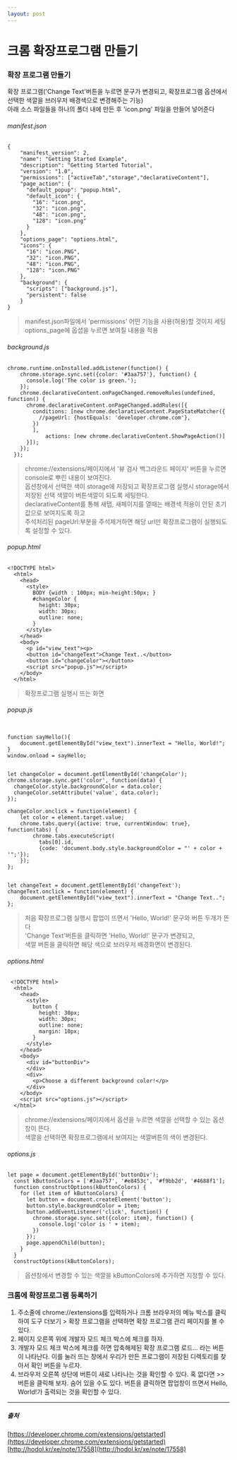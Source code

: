 ```yaml
---
layout: post
---
```


# 크롬 확장프로그램 만들기

### 확장 프로그램 만들기


확장 프로그램('Change Text'버튼을 누르면 문구가 변경되고, 확장프로그램 옵션에서 선택한 색깔을 브러우저 배경색으로 변경해주는 기능)  
아래 소스 파일들을 하나의 폴더 내에 만든 후 'icon.png' 파일을 만들어 넣어준다  

###### manifest.json  
```
{
    "manifest_version": 2,
    "name": "Getting Started Example",
    "description": "Getting Started Tutorial",
    "version": "1.0",
    "permissions": ["activeTab","storage","declarativeContent"],
    "page_action": {
      "default_popup": "popup.html",
      "default_icon": {
        "16": "icon.png",
        "32": "icon.png",
        "48": "icon.png",
        "128": "icon.png"
      }
    },
    "options_page": "options.html",
    "icons": {
      "16": "icon.PNG",
      "32": "icon.PNG",
      "48": "icon.PNG",
      "128": "icon.PNG"
    },
    "background": {
      "scripts": ["background.js"],
      "persistent": false
    }
}
```
>manifest.json파일에서 'permissions' 어떤 기능을 사용(허용)할 것이지 세팅  
>options_page에 옵셥을 누르면 보여질 내용을 적용  


###### background.js  
```
chrome.runtime.onInstalled.addListener(function() {
    chrome.storage.sync.set({color: '#3aa757'}, function() {
      console.log('The color is green.');
    });
    chrome.declarativeContent.onPageChanged.removeRules(undefined, function() {
      chrome.declarativeContent.onPageChanged.addRules([{
        conditions: [new chrome.declarativeContent.PageStateMatcher({
          //pageUrl: {hostEquals: 'developer.chrome.com'},
        })
        ],
            actions: [new chrome.declarativeContent.ShowPageAction()]
      }]);
    });
  });

```
>chrome://extensions/페이지에서 '뷰 검사 백그라운드 페이지' 버튼을 누르면 console로 뿌린 내용이 보여진다.  
>옵션창에서 선택한 색이 storage에 저장되고 확장프로그램 실행시 storage에서 저장된 선택 색깔이 버튼색깔이 되도록 세팅한다.  
>declarativeContent를 통해 새탭, 새페이지를 열때는 배경색 적용이 안된 초기값으로 보여지도록 하고  
>주석처리된 pageUrl:부분을 주석제거하면 해당 url만 확장프로그램이 실행되도록 설정할 수 있다.  


###### popup.html  
```
<!DOCTYPE html>
  <html>
    <head>
      <style>
        BODY {width : 100px; min-height:50px; }
        #changeColor {
          height: 30px;
          width: 30px;
          outline: none;
        }
      </style>
    </head>
    <body>
      <p id="view_text"><p>
      <button id="changeText">Change Text..</button>
      <button id="changeColor"></button>
      <script src="popup.js"></script>
    </body>
  </html>
```
>확장프로그램 실행시 뜨는 화면  


###### popup.js  
```

function sayHello(){
    document.getElementById("view_text").innerText = "Hello, World!";
}
window.onload = sayHello;


let changeColor = document.getElementById('changeColor');
chrome.storage.sync.get('color', function(data) {
  changeColor.style.backgroundColor = data.color;
  changeColor.setAttribute('value', data.color);
});

changeColor.onclick = function(element) {
    let color = element.target.value;
    chrome.tabs.query({active: true, currentWindow: true}, function(tabs) {
        chrome.tabs.executeScript(
          tabs[0].id,
          {code: 'document.body.style.backgroundColor = "' + color + '";'});
    });
};


let changeText = document.getElementById('changeText');
changeText.onclick = function(element) {
    document.getElementById("view_text").innerText = "Change Text..";
};

```
>처음 확장프로그램 실행시 팝업이 뜨면서 'Hello, World!' 문구와 버튼 두개가 뜬다  
>'Change Text'버튼을 클릭하면 'Hello, World!' 문구가 변경되고,  
>색깔 버튼을 클릭하면 해당 색으로 브러우저 배경화면이 변경된다.  


###### options.html  
```
 <!DOCTYPE html>
  <html>
    <head>
      <style>
        button {
          height: 30px;
          width: 30px;
          outline: none;
          margin: 10px;
        }
      </style>
    </head>
    <body>
      <div id="buttonDiv">
      </div>
      <div>
        <p>Choose a different background color!</p>
      </div>
    </body>
    <script src="options.js"></script>
  </html>
```
>chrome://extensions/페이지에서 옵션을 누르면 색깔을 선택할 수 있는 옵션창이 뜬다.  
>색깔을 선택하면 확장프로그램에서 보여지는 색깔버튼의 색이 변경된다.  


###### options.js  
```
let page = document.getElementById('buttonDiv');
  const kButtonColors = ['#3aa757', '#e8453c', '#f9bb2d', '#4688f1'];
  function constructOptions(kButtonColors) {
    for (let item of kButtonColors) {
      let button = document.createElement('button');
      button.style.backgroundColor = item;
      button.addEventListener('click', function() {
        chrome.storage.sync.set({color: item}, function() {
          console.log('color is ' + item);
        })
      });
      page.appendChild(button);
    }
  }
  constructOptions(kButtonColors);
```
>옵션창에서 변경할 수 있는 색깔을 kButtonColors에 추가하면 지정할 수 있다.  




### 크롬에 확장프로그램 등록하기

1. 주소줄에 chrome://extensions를 입력하거나 크롬 브라우저의 메뉴 박스를 클릭하여 도구 더보기 > 확장 프로그램을 선택하면 확장 프로그램 관리 페이지를 볼 수 있다.  
2. 페이지 오른쪽 위에 개발자 모드 체크 박스에 체크를 하자.  
3. 개발자 모드 체크 박스에 체크를 하면 압축해제된 확장 프로그램 로드... 라는 버튼이 나타난다. 이를 눌러 뜨는 창에서 우리가 만든 프로그램이 저장된 디렉토리를 찾아서 확인 버튼을 누르자.  
4. 브라우저 오른쪽 상단에 버튼이 새로 나타나는 것을 확인할 수 있다. 혹 없다면 >> 버튼을 클릭해 보자. 숨어 있을 수도 있다. 버튼을 클릭하면 팝업창이 뜨면서 Hello, World!가 출력되는 것을 확인할 수 있다.  




---
##### 출처  
[https://developer.chrome.com/extensions/getstarted](https://developer.chrome.com/extensions/getstarted)  
[http://hodol.kr/xe/note/17558](http://hodol.kr/xe/note/17558)  

